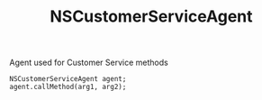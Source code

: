﻿---
uid: crmscript_ref_NSCustomerServiceAgent
title: NSCustomerServiceAgent
intellisense: Void.NSCustomerServiceAgent
keywords: NSCustomerServiceAgent
so.topic: reference
---

Agent used for Customer Service methods

```crmscript
NSCustomerServiceAgent agent;
agent.callMethod(arg1, arg2);
```
